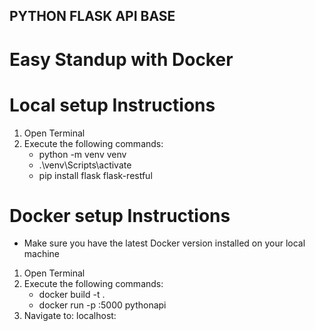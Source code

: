## PYTHON FLASK API BASE
# Easy Standup with Docker

# Local setup Instructions

1. Open Terminal
2. Execute the following commands:
    - python -m venv venv
    - .\venv\Scripts\activate
    - pip install flask flask-restful

# Docker setup Instructions

* Make sure you have the latest Docker version installed on your local machine

1. Open Terminal
2. Execute the following commands:
    - docker build -t <name of image> .
    - docker run -p <Your Machines Port>:5000 pythonapi
3. Navigate to: localhost:<Your Machines Port>

